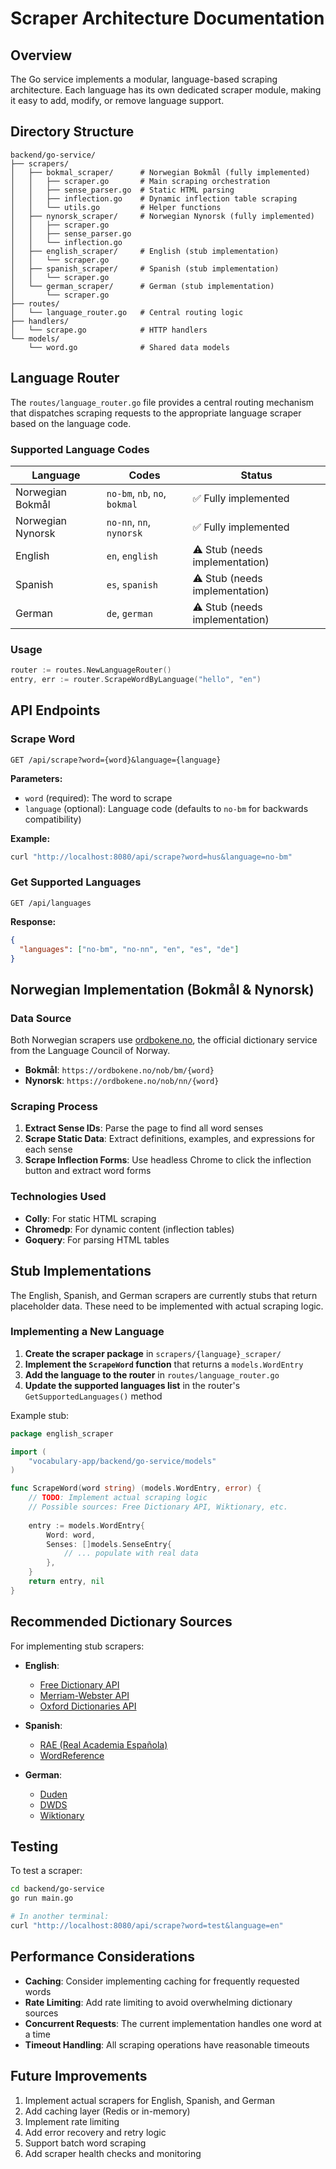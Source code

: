 # Scraper Architecture Documentation

## Overview

The Go service implements a modular, language-based scraping architecture. Each language has its own dedicated scraper module, making it easy to add, modify, or remove language support.

## Directory Structure

```
backend/go-service/
├── scrapers/
│   ├── bokmal_scraper/      # Norwegian Bokmål (fully implemented)
│   │   ├── scraper.go       # Main scraping orchestration
│   │   ├── sense_parser.go  # Static HTML parsing
│   │   ├── inflection.go    # Dynamic inflection table scraping
│   │   └── utils.go         # Helper functions
│   ├── nynorsk_scraper/     # Norwegian Nynorsk (fully implemented)
│   │   ├── scraper.go
│   │   ├── sense_parser.go
│   │   └── inflection.go
│   ├── english_scraper/     # English (stub implementation)
│   │   └── scraper.go
│   ├── spanish_scraper/     # Spanish (stub implementation)
│   │   └── scraper.go
│   └── german_scraper/      # German (stub implementation)
│       └── scraper.go
├── routes/
│   └── language_router.go   # Central routing logic
├── handlers/
│   └── scrape.go            # HTTP handlers
└── models/
    └── word.go              # Shared data models
```

## Language Router

The `routes/language_router.go` file provides a central routing mechanism that dispatches scraping requests to the appropriate language scraper based on the language code.

### Supported Language Codes

| Language | Codes | Status |
|----------|-------|--------|
| Norwegian Bokmål | `no-bm`, `nb`, `no`, `bokmal` | ✅ Fully implemented |
| Norwegian Nynorsk | `no-nn`, `nn`, `nynorsk` | ✅ Fully implemented |
| English | `en`, `english` | ⚠️ Stub (needs implementation) |
| Spanish | `es`, `spanish` | ⚠️ Stub (needs implementation) |
| German | `de`, `german` | ⚠️ Stub (needs implementation) |

### Usage

```go
router := routes.NewLanguageRouter()
entry, err := router.ScrapeWordByLanguage("hello", "en")
```

## API Endpoints

### Scrape Word

```
GET /api/scrape?word={word}&language={language}
```

**Parameters:**
- `word` (required): The word to scrape
- `language` (optional): Language code (defaults to `no-bm` for backwards compatibility)

**Example:**
```bash
curl "http://localhost:8080/api/scrape?word=hus&language=no-bm"
```

### Get Supported Languages

```
GET /api/languages
```

**Response:**
```json
{
  "languages": ["no-bm", "no-nn", "en", "es", "de"]
}
```

## Norwegian Implementation (Bokmål & Nynorsk)

### Data Source

Both Norwegian scrapers use [ordbokene.no](https://ordbokene.no), the official dictionary service from the Language Council of Norway.

- **Bokmål**: `https://ordbokene.no/nob/bm/{word}`
- **Nynorsk**: `https://ordbokene.no/nob/nn/{word}`

### Scraping Process

1. **Extract Sense IDs**: Parse the page to find all word senses
2. **Scrape Static Data**: Extract definitions, examples, and expressions for each sense
3. **Scrape Inflection Forms**: Use headless Chrome to click the inflection button and extract word forms

### Technologies Used

- **Colly**: For static HTML scraping
- **Chromedp**: For dynamic content (inflection tables)
- **Goquery**: For parsing HTML tables

## Stub Implementations

The English, Spanish, and German scrapers are currently stubs that return placeholder data. These need to be implemented with actual scraping logic.

### Implementing a New Language

1. **Create the scraper package** in `scrapers/{language}_scraper/`
2. **Implement the `ScrapeWord` function** that returns a `models.WordEntry`
3. **Add the language to the router** in `routes/language_router.go`
4. **Update the supported languages list** in the router's `GetSupportedLanguages()` method

Example stub:

```go
package english_scraper

import (
    "vocabulary-app/backend/go-service/models"
)

func ScrapeWord(word string) (models.WordEntry, error) {
    // TODO: Implement actual scraping logic
    // Possible sources: Free Dictionary API, Wiktionary, etc.
    
    entry := models.WordEntry{
        Word: word,
        Senses: []models.SenseEntry{
            // ... populate with real data
        },
    }
    return entry, nil
}
```

## Recommended Dictionary Sources

For implementing stub scrapers:

- **English**: 
  - [Free Dictionary API](https://dictionaryapi.dev/)
  - [Merriam-Webster API](https://dictionaryapi.com/)
  - [Oxford Dictionaries API](https://developer.oxforddictionaries.com/)
  
- **Spanish**:
  - [RAE (Real Academia Española)](https://dle.rae.es/)
  - [WordReference](https://www.wordreference.com/)
  
- **German**:
  - [Duden](https://www.duden.de/)
  - [DWDS](https://www.dwds.de/)
  - [Wiktionary](https://de.wiktionary.org/)

## Testing

To test a scraper:

```bash
cd backend/go-service
go run main.go

# In another terminal:
curl "http://localhost:8080/api/scrape?word=test&language=en"
```

## Performance Considerations

- **Caching**: Consider implementing caching for frequently requested words
- **Rate Limiting**: Add rate limiting to avoid overwhelming dictionary sources
- **Concurrent Requests**: The current implementation handles one word at a time
- **Timeout Handling**: All scraping operations have reasonable timeouts

## Future Improvements

1. Implement actual scrapers for English, Spanish, and German
2. Add caching layer (Redis or in-memory)
3. Implement rate limiting
4. Add error recovery and retry logic
5. Support batch word scraping
6. Add scraper health checks and monitoring
